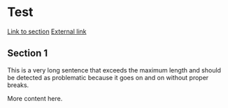 # Test

[Link to section](#section-1)
[External link](https://example.com)

## Section 1

This is a very long sentence that exceeds the maximum length and should be detected as problematic because it goes on and on without proper breaks.

More content here.
